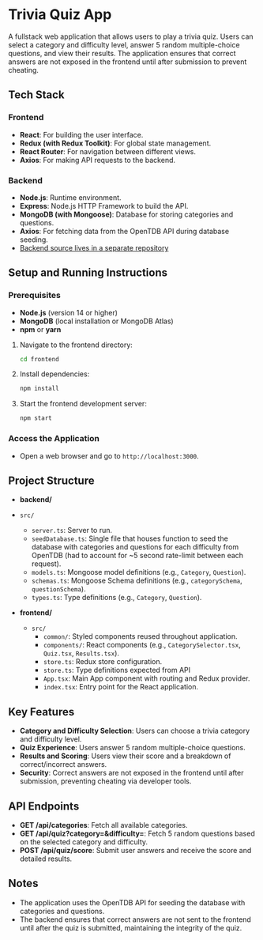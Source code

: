 # Trivia Quiz App

A fullstack web application that allows users to play a trivia quiz. Users can select a category and difficulty level, answer 5 random multiple-choice questions, and view their results. The application ensures that correct answers are not exposed in the frontend until after submission to prevent cheating.

## Tech Stack

### Frontend

- **React**: For building the user interface.
- **Redux (with Redux Toolkit)**: For global state management.
- **React Router**: For navigation between different views.
- **Axios**: For making API requests to the backend.

### Backend

- **Node.js**: Runtime environment.
- **Express**: Node.js HTTP Framework to build the API.
- **MongoDB (with Mongoose)**: Database for storing categories and questions.
- **Axios**: For fetching data from the OpenTDB API during database seeding.
- [Backend source lives in a separate repository](https://github.com/hunterg325/trivia-quiz-backend)

## Setup and Running Instructions

### Prerequisites

- **Node.js** (version 14 or higher)
- **MongoDB** (local installation or MongoDB Atlas)
- **npm** or **yarn**

1. Navigate to the frontend directory:

   ```bash
   cd frontend
   ```

2. Install dependencies:

   ```bash
   npm install
   ```

3. Start the frontend development server:

   ```bash
   npm start
   ```

### Access the Application

- Open a web browser and go to `http://localhost:3000`.

## Project Structure

- **backend/**
- `src/`
    - `server.ts`: Server to run.
    - `seedDatabase.ts`: Single file that houses function to seed the database with categories and questions for each difficulty from OpenTDB (had to account for ~5 second rate-limit between each request).
    - `models.ts`:  Mongoose model definitions (e.g., `Category`, `Question`).
    - `schemas.ts`: Mongoose Schema definitions (e.g., `categorySchema`, `questionSchema`).
    - `types.ts`: Type definitions (e.g., `Category`, `Question`).

- **frontend/**

    - `src/`
        - `common/`: Styled components reused throughout application.
        - `components/`: React components (e.g., `CategorySelector.tsx`, `Quiz.tsx`, `Results.tsx`).
        - `store.ts`: Redux store configuration.
        - `store.ts`: Type definitions expected from API
        - `App.tsx`: Main App component with routing and Redux provider.
        - `index.tsx`: Entry point for the React application.

## Key Features

- **Category and Difficulty Selection**: Users can choose a trivia category and difficulty level.
- **Quiz Experience**: Users answer 5 random multiple-choice questions.
- **Results and Scoring**: Users view their score and a breakdown of correct/incorrect answers.
- **Security**: Correct answers are not exposed in the frontend until after submission, preventing cheating via developer tools.

## API Endpoints

- **GET /api/categories**: Fetch all available categories.
- **GET /api/quiz?category=&difficulty=**: Fetch 5 random questions based on the selected category and difficulty.
- **POST /api/quiz/score**: Submit user answers and receive the score and detailed results.

## Notes

- The application uses the OpenTDB API for seeding the database with categories and questions.
- The backend ensures that correct answers are not sent to the frontend until after the quiz is submitted, maintaining the integrity of the quiz.
